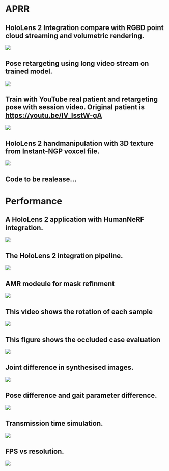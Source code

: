 # APRR


## HoloLens 2 Integration compare with RGBD point cloud streaming and volumetric rendering.

[![](https://markdown-videos-api.jorgenkh.no/youtube/TqJEfVcGPiA)](https://youtu.be/TqJEfVcGPiA)

## Pose retargeting using long video stream on trained model.

[![](https://markdown-videos-api.jorgenkh.no/youtube/ZBmASCCiJV4)](https://youtu.be/ZBmASCCiJV4)

## Train with YouTube real patient and retargeting pose with session video. Original patient is https://youtu.be/IV_IsstW-gA 

[![](https://markdown-videos-api.jorgenkh.no/youtube/vUxpVMj0Uko)](https://youtu.be/vUxpVMj0Uko)

## HoloLens 2 handmanipulation with 3D texture from Instant-NGP voxcel file.

[![](https://markdown-videos-api.jorgenkh.no/youtube/66HBR5SJGzI)](https://youtu.be/66HBR5SJGzIs)



## Code to be realease...

# Performance 
## A HoloLens 2 application with HumanNeRF integration. 

![](/docs/System.jpg)

## The HoloLens 2 integration pipeline.

![](/docs/integration.jpg)

## AMR modeule for mask refinment

![](/docs/AMR.jpg)


## This video shows the rotation of each sample
[![](https://markdown-videos-api.jorgenkh.no/youtube/m1cr_77hECo)](https://www.youtube.com/shorts/m1cr_77hECo)


## This figure shows the occluded case evaluation
![](/docs/occludedEval.jpg)



## Joint difference in synthesised images.
![](/docs/jointEval.jpg)


## Pose difference and gait parameter difference.
![](/docs/joint_mse.jpg)

## Transmission time simulation.

![](/docs/transmission.jpg)

## FPS vs resolution.

![](/docs/fps.jpg)

